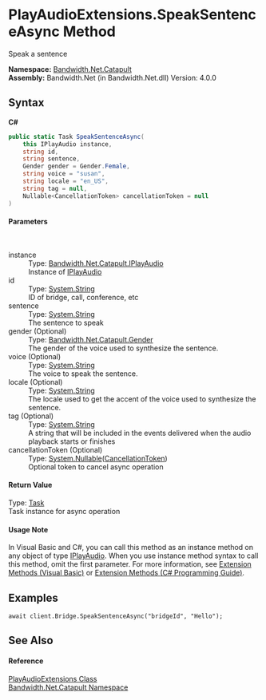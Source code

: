 ﻿# PlayAudioExtensions.SpeakSentenceAsync Method 
 

Speak a sentence

**Namespace:**&nbsp;<a href ="N_Bandwidth_Net_Catapult.md">Bandwidth.Net.Catapult</a><br />**Assembly:**&nbsp;Bandwidth.Net (in Bandwidth.Net.dll) Version: 4.0.0

## Syntax

**C#**<br />
``` C#
public static Task SpeakSentenceAsync(
	this IPlayAudio instance,
	string id,
	string sentence,
	Gender gender = Gender.Female,
	string voice = "susan",
	string locale = "en_US",
	string tag = null,
	Nullable<CancellationToken> cancellationToken = null
)
```


#### Parameters
&nbsp;<dl><dt>instance</dt><dd>Type: <a href ="T_Bandwidth_Net_Catapult_IPlayAudio.md">Bandwidth.Net.Catapult.IPlayAudio</a><br />Instance of <a href ="T_Bandwidth_Net_Catapult_IPlayAudio.md">IPlayAudio</a></dd><dt>id</dt><dd>Type: <a href="http://msdn2.microsoft.com/en-us/library/s1wwdcbf" target="_blank">System.String</a><br />ID of bridge, call, conference, etc</dd><dt>sentence</dt><dd>Type: <a href="http://msdn2.microsoft.com/en-us/library/s1wwdcbf" target="_blank">System.String</a><br />The sentence to speak</dd><dt>gender (Optional)</dt><dd>Type: <a href ="T_Bandwidth_Net_Catapult_Gender.md">Bandwidth.Net.Catapult.Gender</a><br />The gender of the voice used to synthesize the sentence.</dd><dt>voice (Optional)</dt><dd>Type: <a href="http://msdn2.microsoft.com/en-us/library/s1wwdcbf" target="_blank">System.String</a><br />The voice to speak the sentence.</dd><dt>locale (Optional)</dt><dd>Type: <a href="http://msdn2.microsoft.com/en-us/library/s1wwdcbf" target="_blank">System.String</a><br />The locale used to get the accent of the voice used to synthesize the sentence.</dd><dt>tag (Optional)</dt><dd>Type: <a href="http://msdn2.microsoft.com/en-us/library/s1wwdcbf" target="_blank">System.String</a><br />A string that will be included in the events delivered when the audio playback starts or finishes</dd><dt>cancellationToken (Optional)</dt><dd>Type: <a href="http://msdn2.microsoft.com/en-us/library/b3h38hb0" target="_blank">System.Nullable</a>(<a href="http://msdn2.microsoft.com/en-us/library/dd384802" target="_blank">CancellationToken</a>)<br />Optional token to cancel async operation</dd></dl>

#### Return Value
Type: <a href="http://msdn2.microsoft.com/en-us/library/dd235678" target="_blank">Task</a><br />Task instance for async operation

#### Usage Note
In Visual Basic and C#, you can call this method as an instance method on any object of type <a href ="T_Bandwidth_Net_Catapult_IPlayAudio.md">IPlayAudio</a>. When you use instance method syntax to call this method, omit the first parameter. For more information, see <a href="http://msdn.microsoft.com/en-us/library/bb384936.aspx">Extension Methods (Visual Basic)</a> or <a href="http://msdn.microsoft.com/en-us/library/bb383977.aspx">Extension Methods (C# Programming Guide)</a>.

## Examples

```
await client.Bridge.SpeakSentenceAsync("bridgeId", "Hello");
```


## See Also


#### Reference
<a href ="T_Bandwidth_Net_Catapult_PlayAudioExtensions.md">PlayAudioExtensions Class</a><br /><a href ="N_Bandwidth_Net_Catapult.md">Bandwidth.Net.Catapult Namespace</a><br />